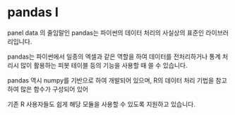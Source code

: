 # pandas I

panel data 의 줄임말인 pandas는 파이썬의 데이터 처리의 사실상의 표준인 라이브러리입니다.

pandas는 파이썬에서 일종의 엑셀과 같은 역할을 하여 데이터를 전처리하거나 통계 처리시 많이 활용하는 피봇 테이블 등의 기능을 사용할 때 쓸 수 있습니다. 

pandas 역시 numpy를 기반으로 하여 개발되어 있으며, R의 데이터 처리 기법을 참고하여 많은 함수가 구성되어 있어 

기존 R 사용자들도 쉽게 해당 모듈을 사용할 수 있도록 지원하고 있습니다.

